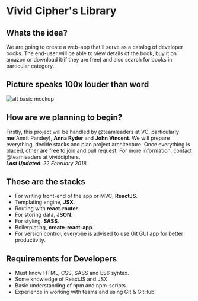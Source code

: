 # Vivid Cipher's Library

## Whats the idea?
We are going to create a web-app that'll serve as a catalog of developer books. The end-user will be able to view details of the book, buy it on amazon or download it(if they are free) and also search for books in particular category.

## Picture speaks 100x louder than word
![alt basic mockup](https://cdn.discordapp.com/attachments/415429912439160832/416121131796529152/image.jpg)

## How are we planning to begin?
Firstly, this project will be handled by @teamleaders at VC, particularly **me**(Amrit Pandey), **Anna Ryder** and **John Vincent**. We will prepare everything, decide stacks and plan project architecture. Once everything is placed, other are free to join and pull request. For more information, contact @teamleaders at vividciphers.<br>
_**Last Updated**: 22 February 2018_

## These are the stacks
- For writing front-end of the app or MVC, **ReactJS**.
- Templating engine, **JSX**.
- Routing with **react-router**
- For storing data, **JSON**.
- For styling, **SASS**.
- Boilerplating, **create-react-app**.
- For version control, everyone is advised to use Git GUI app for better productivity.

## Requirements for Developers
- Must know HTML, CSS, SASS and ES6 syntax.
- Some knowledge of ReactJS and JSX.
- Basic understanding of npm and npm-scripts.
- Experience in working with teams and using Git & GitHub.